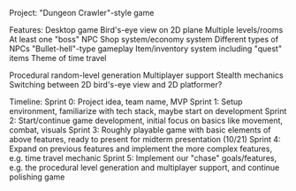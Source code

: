 Project: "Dungeon Crawler"-style game

Features:
  Desktop game
  Bird's-eye view on 2D plane
  Multiple levels/rooms
  At least one "boss" NPC
  Shop system/economy system
  Different types of NPCs
  "Bullet-hell"-type gameplay
  Item/inventory system including "quest" items
  Theme of time travel
    
  Procedural random-level generation
  Multiplayer support
  Stealth mechanics
  Switching between 2D bird's-eye view and 2D platformer?
    
Timeline:
  Sprint 0:
    Project idea, team name, MVP
  Sprint 1:
    Setup environment, familiarize with tech stack, maybe start on development
  Sprint 2:
    Start/continue game development, initial focus on basics like movement, combat, visuals
  Sprint 3:
    Roughly playable game with basic elements of above features, ready to present for midterm presentation (10/21)
  Sprint 4:
    Expand on previous features and implement the more complex features, e.g. time travel mechanic
  Sprint 5:
    Implement our "chase" goals/features, e.g. the procedural level generation and multiplayer support, and continue polishing game
    
    
